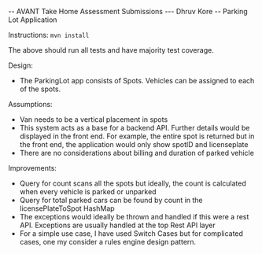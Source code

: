 -- AVANT Take Home Assessment Submissions --- Dhruv Kore --
Parking Lot Application

Instructions:
`mvn install`

The above should run all tests and have majority test coverage.

Design:
- The ParkingLot app consists of Spots. Vehicles can be assigned to each of the spots.

Assumptions:
- Van needs to be a vertical placement in spots
- This system acts as a base for a backend API. Further details would be displayed in the front end. For example, the entire spot is returned but in the front end, the application would only show spotID and licenseplate
- There are no considerations about billing and duration of parked vehicle

Improvements:
- Query for count scans all the spots but ideally, the count is calculated when every vehicle is parked or unparked
- Query for total parked cars can be found by count in the licensePlateToSpot HashMap
- The exceptions would ideally be thrown and handled if this were a rest API. Exceptions are usually handled at the top Rest API layer
- For a simple use case, I have used Switch Cases but for complicated cases, one my consider a rules engine design pattern.


